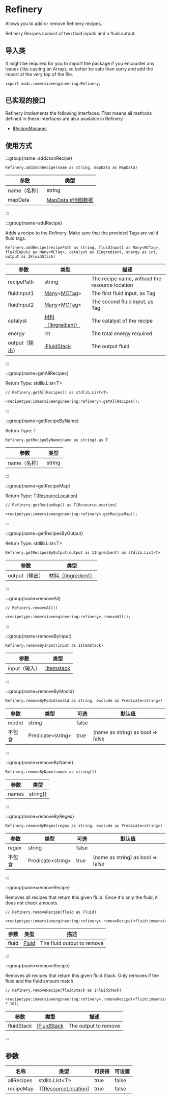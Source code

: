 # Refinery

Allows you to add or remove Refinery recipes.

 Refinery Recipes consist of two fluid inputs and a fluid output.

## 导入类

It might be required for you to import the package if you encounter any issues (like casting an Array), so better be safe than sorry and add the import at the very top of the file.
```zenscript
import mods.immersiveengineering.Refinery;
```


## 已实现的接口
Refinery implements the following interfaces. That means all methods defined in these interfaces are also available in Refinery

- [IRecipeManager](/vanilla/api/recipe/manager/IRecipeManager)

## 使用方式

:::group{name=addJsonRecipe}

```zenscript
Refinery.addJsonRecipe(name as string, mapData as MapData)
```

| 参数       | 类型                                         |
| -------- | ------------------------------------------ |
| name（名称） | string                                     |
| mapData  | [MapData #地图数据](/vanilla/api/data/MapData) |


:::

:::group{name=addRecipe}

Adds a recipe to the Refinery. Make sure that the provided Tags are valid fluid tags.

```zenscript
Refinery.addRecipe(recipePath as string, fluidInput1 as Many<MCTag>, fluidInput2 as Many<MCTag>, catalyst as IIngredient, energy as int, output as IFluidStack)
```

| 参数          | 类型                                                                                | 描述                                             |
| ----------- | --------------------------------------------------------------------------------- | ---------------------------------------------- |
| recipePath  | string                                                                            | The recipe name, without the resource location |
| fluidInput1 | [Many](/vanilla/api/util/Many)&lt;[MCTag](/vanilla/api/tag/MCTag)&gt; | The first fluid input, as Tag                  |
| fluidInput2 | [Many](/vanilla/api/util/Many)&lt;[MCTag](/vanilla/api/tag/MCTag)&gt; | The second fluid input, as Tag                 |
| catalyst    | [材料（IIngredient）](/vanilla/api/ingredient/IIngredient)                            | The catalyst of the recipe                     |
| energy      | int                                                                               | The total energy required                      |
| output（输出）  | [IFluidStack](/forge/api/fluid/IFluidStack)                                       | The output fluid                               |


:::

:::group{name=getAllRecipes}

Return Type: stdlib.List&lt;T&gt;

```zenscript
// Refinery.getAllRecipes() as stdlib.List<T>

<recipetype:immersiveengineering:refinery>.getAllRecipes();
```

:::

:::group{name=getRecipeByName}

Return Type: T

```zenscript
Refinery.getRecipeByName(name as string) as T
```

| 参数       | 类型     |
| -------- | ------ |
| name（名称） | string |


:::

:::group{name=getRecipeMap}

Return Type: T[[ResourceLocation](/vanilla/api/resource/ResourceLocation)]

```zenscript
// Refinery.getRecipeMap() as T[ResourceLocation]

<recipetype:immersiveengineering:refinery>.getRecipeMap();
```

:::

:::group{name=getRecipesByOutput}

Return Type: stdlib.List&lt;T&gt;

```zenscript
Refinery.getRecipesByOutput(output as IIngredient) as stdlib.List<T>
```

| 参数         | 类型                                                     |
| ---------- | ------------------------------------------------------ |
| output（输出） | [材料（IIngredient）](/vanilla/api/ingredient/IIngredient) |


:::

:::group{name=removeAll}

```zenscript
// Refinery.removeAll()

<recipetype:immersiveengineering:refinery>.removeAll();
```

:::

:::group{name=removeByInput}

```zenscript
Refinery.removeByInput(input as IItemStack)
```

| 参数        | 类型                                         |
| --------- | ------------------------------------------ |
| input（输入） | [IItemstack](/vanilla/api/item/IItemStack) |


:::

:::group{name=removeByModid}

```zenscript
Refinery.removeByModid(modid as string, exclude as Predicate<string>)
```

| 参数    | 类型                                  | 可选    | 默认值                               |
| ----- | ----------------------------------- | ----- | --------------------------------- |
| modid | string                              | false |                                   |
| 不包含   | Predicate&lt;string&gt; | true  | (name as string) as bool => false |


:::

:::group{name=removeByName}

```zenscript
Refinery.removeByName(names as string[])
```

| 参数    | 类型       |
| ----- | -------- |
| names | string[] |


:::

:::group{name=removeByRegex}

```zenscript
Refinery.removeByRegex(regex as string, exclude as Predicate<string>)
```

| 参数    | 类型                                  | 可选    | 默认值                               |
| ----- | ----------------------------------- | ----- | --------------------------------- |
| regex | string                              | false |                                   |
| 不包含   | Predicate&lt;string&gt; | true  | (name as string) as bool => false |


:::

:::group{name=removeRecipe}

Removes all recipes that return this given fluid. Since it's only the fluid, it does not check amounts.

```zenscript
// Refinery.removeRecipe(fluid as Fluid)

<recipetype:immersiveengineering:refinery>.removeRecipe(<fluid:immersiveengineering:biodiesel>.fluid);
```

| 参数    | 类型                                | 描述                         |
| ----- | --------------------------------- | -------------------------- |
| fluid | [Fluid](/vanilla/api/fluid/Fluid) | The fluid output to remove |


:::

:::group{name=removeRecipe}

Removes all recipes that return this given fluid Stack. Only removes if the fluid and the fluid amount match.

```zenscript
// Refinery.removeRecipe(fluidStack as IFluidStack)

<recipetype:immersiveengineering:refinery>.removeRecipe(<fluid:immersiveengineering:biodiesel> * 16);
```

| 参数         | 类型                                          | 描述                   |
| ---------- | ------------------------------------------- | -------------------- |
| fluidStack | [IFluidStack](/forge/api/fluid/IFluidStack) | The output to remove |


:::


## 参数

| 名称         | 类型                                                            | 可获得  | 可设置   |
| ---------- | ------------------------------------------------------------- | ---- | ----- |
| allRecipes | stdlib.List&lt;T&gt;                              | true | false |
| recipeMap  | T[[ResourceLocation](/vanilla/api/resource/ResourceLocation)] | true | false |

